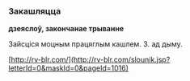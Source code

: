 ### Закашляцца
**дзеяслоў, закончанае трыванне**

Зайсціся моцным працяглым кашлем. З. ад дыму.

<a rel="author">[http://rv-blr.com/](http://rv-blr.com/slounik.jsp?letterId=0&maskId=0&pageId=1016)</a>
